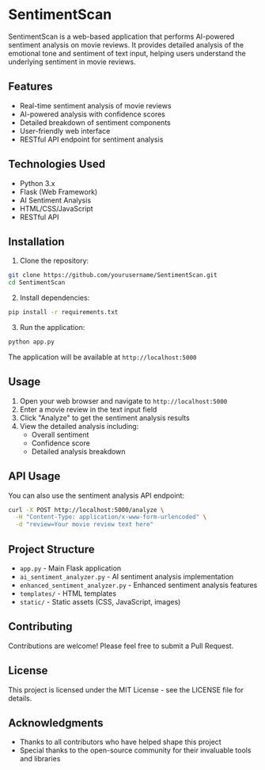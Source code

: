 # SentimentScan

SentimentScan is a web-based application that performs AI-powered sentiment analysis on movie reviews. It provides detailed analysis of the emotional tone and sentiment of text input, helping users understand the underlying sentiment in movie reviews.

## Features

- Real-time sentiment analysis of movie reviews
- AI-powered analysis with confidence scores
- Detailed breakdown of sentiment components
- User-friendly web interface
- RESTful API endpoint for sentiment analysis

## Technologies Used

- Python 3.x
- Flask (Web Framework)
- AI Sentiment Analysis
- HTML/CSS/JavaScript
- RESTful API

## Installation

1. Clone the repository:
```bash
git clone https://github.com/yourusername/SentimentScan.git
cd SentimentScan
```

2. Install dependencies:
```bash
pip install -r requirements.txt
```

3. Run the application:
```bash
python app.py
```

The application will be available at `http://localhost:5000`

## Usage

1. Open your web browser and navigate to `http://localhost:5000`
2. Enter a movie review in the text input field
3. Click "Analyze" to get the sentiment analysis results
4. View the detailed analysis including:
   - Overall sentiment
   - Confidence score
   - Detailed analysis breakdown

## API Usage

You can also use the sentiment analysis API endpoint:

```bash
curl -X POST http://localhost:5000/analyze \
  -H "Content-Type: application/x-www-form-urlencoded" \
  -d "review=Your movie review text here"
```

## Project Structure

- `app.py` - Main Flask application
- `ai_sentiment_analyzer.py` - AI sentiment analysis implementation
- `enhanced_sentiment_analyzer.py` - Enhanced sentiment analysis features
- `templates/` - HTML templates
- `static/` - Static assets (CSS, JavaScript, images)

## Contributing

Contributions are welcome! Please feel free to submit a Pull Request.

## License

This project is licensed under the MIT License - see the LICENSE file for details.

## Acknowledgments

- Thanks to all contributors who have helped shape this project
- Special thanks to the open-source community for their invaluable tools and libraries 
